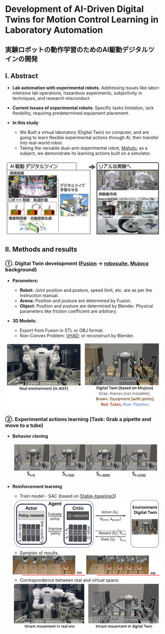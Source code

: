 # Development of AI-Driven Digital Twins for Motion Control Learning in Laboratory Automation 

## 実験ロボットの動作学習のためのAI駆動デジタルツインの開発

## Ⅰ. Abstract

* **Lab automation with experimental robots**: Addressing issues like labor-intensive lab operations, hazardous experiments, subjectivity in techniques, and research misconduct.

* **Current Issues of experimental robots**: Specific tasks limitation, lack flexibility, requiring predetermined equipment placement.

* **In this study**
  * We Built a virtual laboratory (Digital Twin) on computer, and are going to learn flexible experimental actions through AI, then transfer into real-world robot. 
  * Taking the versatile dual-arm experimental robot, [Maholo](https://www.aist.go.jp/aist_j/highlite/2015/vol3/index.html), as a subject, we demonstrate its learning actions built on a simulator.

<img src="./figures/abstract.png" alt="abstract"/> 



## Ⅱ. Methods and results

### ①. Digital Twin development ([Fusion](https://www.autodesk.co.jp/products/fusion-360) -> [robosuite](https://robosuite.ai/), [Mujoco](https://mujoco.org/) background)

* **Parameters:**
  * **Robot:** Joint position and posture, speed limit, etc. are as per the instruction manual.
  * **Arena:** Position and posture are determined by Fusion.
  * **Object:** Position and posture are determined by Blender. Physical parameters like friction coefficient are arbitrary.

* **3D Models:**
  * Export from Fusion in STL or OBJ format.
  * Non-Convex Problem: [VHAD](https://github.com/Unity-Technologies/VHACD); or reconstruct by Blender.

<img src="./figures/correspondence_env.png" alt="correspondence_env" />

### ②. Experimental actions learning (Task: Grab a pipette and move to a tube)

* **Behavior cloning**

  <img src="./figures/titrant_data.png" alt="titrant_data"/>

* **Reinforcement learning**

  * Train model - SAC (based on [Stable-baseline3](https://github.com/DLR-RM/stable-baselines3))

  <img src="./figures/model.png" alt="model"/>

  * Samples of results.

  <img src="./figures/pickput.png" alt="pickput"/>

  * Correspondence between real and virtual space.

  <img src="./figures/correspondence_titrant.png" alt="correspondence_titrant" />

